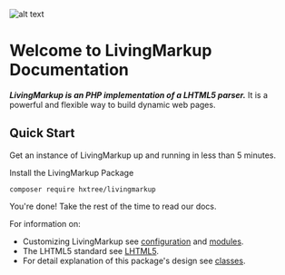 ![alt text](https://github.com/hxtree/LivingMarkup/raw/master/assets/images/logo/392x100.jpg "LivingMarkup") 
# Welcome to LivingMarkup Documentation

***LivingMarkup is an PHP implementation of a LHTML5 parser.*** It is a powerful and flexible way to build dynamic web pages.

## Quick Start
Get an instance of LivingMarkup up and running in less than 5 minutes.

Install the LivingMarkup Package
```shell script
composer require hxtree/livingmarkup
```

You're done! Take the rest of the time to read our docs. 

For information on:

- Customizing LivingMarkup see [configuration](configuration.md) and [modules](modules.md).
- The LHTML5 standard see [LHTML5](lhtml5.md).
- For detail explanation of this package's design see [classes](classes.md).